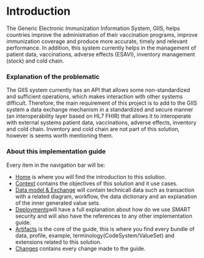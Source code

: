 # Introduction

The Generic Electronic Immunization Information System, GIIS, helps countries improve the administration of their vaccination programs, improve immunization coverage and produce more accurate, timely and relevant performance. In addition, this system currently helps in the management of patient data, vaccinations, adverse effects (ESAVI), inventory management (stock) and cold chain.

### Explanation of the problematic

The GIIS system currently has an API that allows some non-standardized and sufficient operations, which makes interaction with other systems difficult. Therefore, the main requirement of this project is to add to the GIIS system a data exchange mechanism in a standardized and secure manner (an interoperability layer based on HL7 FHIR) that allows it to interoperate with external systems patient data, vaccinations, adverse effects, inventory and cold chain. 
Inventory and cold chain are not part of this solution, however is seems worth mentioning them. 

### About this implementation guide

Every item in the navigation bar will be: 

* [Home](index.html) is where you will find the introduction to this solution. 
* [Context](context.html) contains the objectives of this solution and it use cases. 
* [Data model & Exchange](data_model_and_exchange.html) will contain technicall data such as transaction with a related diagram, workflow, the data dictionary and an explanation of the inner generated value sets. 
* [Deployments](deployments.html)will have a full explanation about how do we use SMART security and will also have the references to any other implementation guide. 
* [Artifacts](artifacts.html) is the core of the guide, this is where you find every bundle of data, profile, example, terminology(CodeSystem/ValueSet) and extensions related to this solution. 
* [Changes](changes.html) contains every change made to the guide. 
